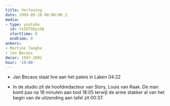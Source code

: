 ```yaml
---
title: Verloving
date: 1999-09-10 00:00:00 Z
media:
- type: youtube
  id: Ys2D7GQyzGQ
  starttime: 0
  endtime: 0
ankers:
- Martine Tanghe
- Jan Becaus
decor: 1997-2002
hour: '19:00'
---
```


* Jan Becaus staat live aan het paleis in Laken <span class="moment-inline seek" data-sec="262">04:22</span>

* In de studio zit de hoofdredacteur van Story, Louis van Raak. De man komt pas na 18 minuten aan bod <span class="moment-inline seek" data-sec="1085">18:05</span> terwijl de arme stakker al van het begin van de uitzending aan tafel zit <span class="moment-inline seek" data-sec="37">00:37</span>.
